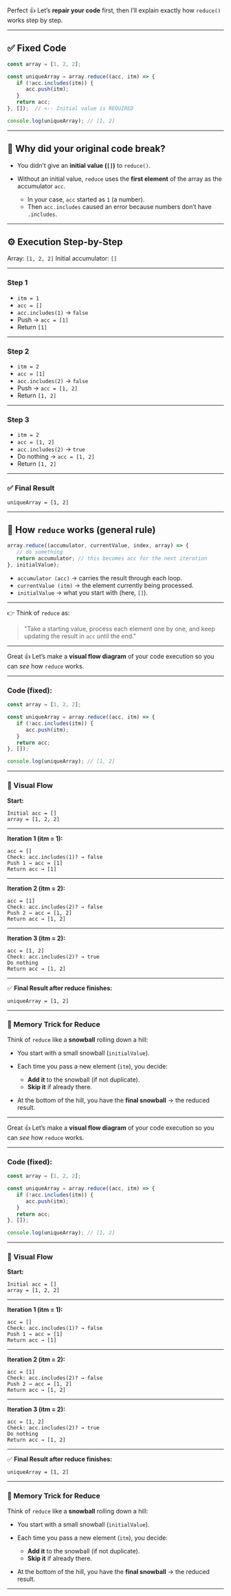 Perfect 👍 Let’s **repair your code** first, then I’ll explain exactly how `reduce()` works step by step.

---

## ✅ Fixed Code

```javascript
const array = [1, 2, 2];

const uniqueArray = array.reduce((acc, itm) => {
   if (!acc.includes(itm)) {
      acc.push(itm);
   }
   return acc;
}, []);  // <-- Initial value is REQUIRED

console.log(uniqueArray); // [1, 2]
```

---

## 🔎 Why did your original code break?

* You didn’t give an **initial value (`[]`)** to `reduce()`.
* Without an initial value, `reduce` uses the **first element** of the array as the accumulator `acc`.

  * In your case, `acc` started as `1` (a number).
  * Then `acc.includes` caused an error because numbers don’t have `.includes`.

---

## ⚙️ Execution Step-by-Step

Array: `[1, 2, 2]`
Initial accumulator: `[]`

---

### **Step 1**

* `itm = 1`
* `acc = []`
* `acc.includes(1)` → `false`
* Push → `acc = [1]`
* Return `[1]`

---

### **Step 2**

* `itm = 2`
* `acc = [1]`
* `acc.includes(2)` → `false`
* Push → `acc = [1, 2]`
* Return `[1, 2]`

---

### **Step 3**

* `itm = 2`
* `acc = [1, 2]`
* `acc.includes(2)` → `true`
* Do nothing → `acc = [1, 2]`
* Return `[1, 2]`

---

### ✅ Final Result

`uniqueArray = [1, 2]`

---

## 🧠 How `reduce` works (general rule)

```javascript
array.reduce((accumulator, currentValue, index, array) => {
   // do something
   return accumulator; // this becomes acc for the next iteration
}, initialValue);
```

* `accumulator (acc)` → carries the result through each loop.
* `currentValue (itm)` → the element currently being processed.
* `initialValue` → what you start with (here, `[]`).

---

👉 Think of `reduce` as:

> "Take a starting value, process each element one by one, and keep updating the result in `acc` until the end."

---


Great 👍 Let’s make a **visual flow diagram** of your code execution so you can *see* how `reduce` works.

---

### Code (fixed):

```javascript
const array = [1, 2, 2];

const uniqueArray = array.reduce((acc, itm) => {
   if (!acc.includes(itm)) {
      acc.push(itm);
   }
   return acc;
}, []);  

console.log(uniqueArray); // [1, 2]
```

---

### 🔎 Visual Flow

**Start:**

```
Initial acc = []
array = [1, 2, 2]
```

---

**Iteration 1 (itm = 1):**

```
acc = []
Check: acc.includes(1)? → false
Push 1 → acc = [1]
Return acc → [1]
```

---

**Iteration 2 (itm = 2):**

```
acc = [1]
Check: acc.includes(2)? → false
Push 2 → acc = [1, 2]
Return acc → [1, 2]
```

---

**Iteration 3 (itm = 2):**

```
acc = [1, 2]
Check: acc.includes(2)? → true
Do nothing
Return acc → [1, 2]
```

---

✅ **Final Result after reduce finishes:**

```
uniqueArray = [1, 2]
```

---

### 🧠 Memory Trick for Reduce

Think of `reduce` like a **snowball** rolling down a hill:

* You start with a small snowball (`initialValue`).
* Each time you pass a new element (`itm`), you decide:

  * **Add it** to the snowball (if not duplicate).
  * **Skip it** if already there.
* At the bottom of the hill, you have the **final snowball** → the reduced result.

---


Great 👍 Let’s make a **visual flow diagram** of your code execution so you can *see* how `reduce` works.

---

### Code (fixed):

```javascript
const array = [1, 2, 2];

const uniqueArray = array.reduce((acc, itm) => {
   if (!acc.includes(itm)) {
      acc.push(itm);
   }
   return acc;
}, []);  

console.log(uniqueArray); // [1, 2]
```

---

### 🔎 Visual Flow

**Start:**

```
Initial acc = []
array = [1, 2, 2]
```

---

**Iteration 1 (itm = 1):**

```
acc = []
Check: acc.includes(1)? → false
Push 1 → acc = [1]
Return acc → [1]
```

---

**Iteration 2 (itm = 2):**

```
acc = [1]
Check: acc.includes(2)? → false
Push 2 → acc = [1, 2]
Return acc → [1, 2]
```

---

**Iteration 3 (itm = 2):**

```
acc = [1, 2]
Check: acc.includes(2)? → true
Do nothing
Return acc → [1, 2]
```

---

✅ **Final Result after reduce finishes:**

```
uniqueArray = [1, 2]
```

---

### 🧠 Memory Trick for Reduce

Think of `reduce` like a **snowball** rolling down a hill:

* You start with a small snowball (`initialValue`).
* Each time you pass a new element (`itm`), you decide:

  * **Add it** to the snowball (if not duplicate).
  * **Skip it** if already there.
* At the bottom of the hill, you have the **final snowball** → the reduced result.

---


